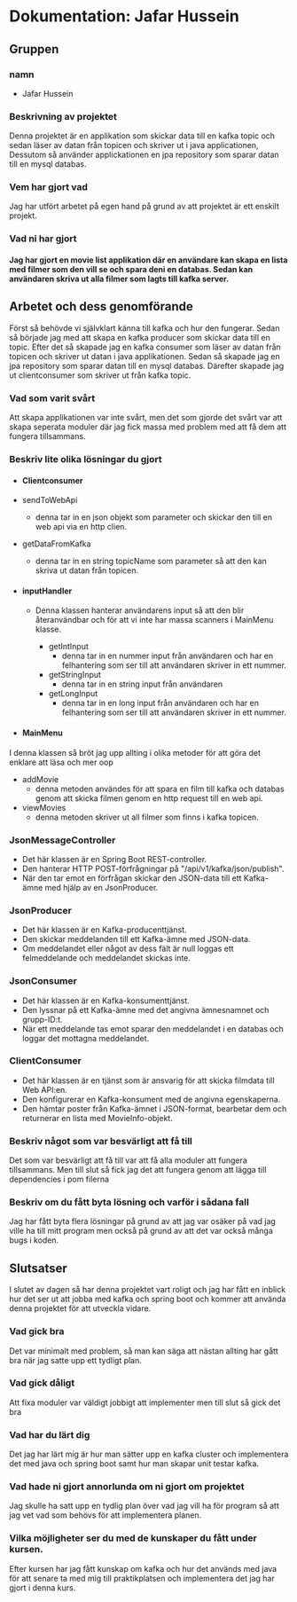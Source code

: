# Dokumentation: Jafar Hussein

## Gruppen
### namn
- Jafar Hussein

### Beskrivning av projektet
 Denna projektet är en applikation som skickar data till en kafka topic och sedan läser av datan från topicen och skriver ut i java applicationen, Dessutom så använder applickationen en jpa repository som sparar datan till en mysql databas.

### Vem har gjort vad
 Jag har utfört arbetet på egen hand på grund av att projektet är ett enskilt projekt.

### Vad ni har gjort
#### Jag har gjort en movie list applikation där en användare kan skapa en lista med filmer som den vill se och spara deni en databas. Sedan kan användaren skriva ut alla filmer som lagts till kafka server.

## Arbetet och dess genomförande
 Först så behövde vi självklart känna till kafka och hur den fungerar. Sedan så började jag med att skapa en kafka producer som skickar data till en topic. Efter det så skapade jag en kafka consumer som läser av datan från topicen och skriver ut datan i java applikationen. Sedan så skapade jag en jpa repository som sparar datan till en mysql databas. Därefter skapade jag ut clientconsumer som skriver ut från kafka topic.
### Vad som varit svårt
 Att skapa applikationen var inte svårt, men det som gjorde det svårt var att skapa seperata moduler där jag fick massa med problem med att få dem att fungera tillsammans.
### Beskriv lite olika lösningar du gjort
+  #### Clientconsumer
  + sendToWebApi
    + denna tar in en json objekt som parameter och skickar den till en web api via en http clien.
  + getDataFromKafka
    + denna tar in en string topicName som parameter så att den kan skriva ut datan från topicen.
    
+ #### inputHandler
    +  Denna klassen hanterar användarens input så att den blir återanvändbar och för att vi inte har massa scanners i MainMenu klasse.
 
       + getIntInput
         + denna tar in en nummer input från användaren och har en felhantering som ser till att användaren skriver in ett nummer.
       + getStringInput
         + denna tar in en string input från användaren
       + getLongInput
         +    denna tar in en long input från användaren och har en felhantering som ser till att användaren skriver in ett nummer.
       
+ #### MainMenu
I denna klassen så bröt jag upp allting i olika metoder för att göra det enklare att läsa och mer oop
  + addMovie
    + denna metoden användes för att spara en film till kafka och databas genom att skicka filmen genom en http request till en web api.
  + viewMovies 
    + denna metoden skriver ut all filmer som finns i kafka topicen.

### JsonMessageController
- Det här klassen är en Spring Boot REST-controller.
- Den hanterar HTTP POST-förfrågningar på "/api/v1/kafka/json/publish".
- När den tar emot en förfrågan skickar den JSON-data till ett Kafka-ämne med hjälp av en JsonProducer.

### JsonProducer
- Det här klassen är en Kafka-producenttjänst.
- Den skickar meddelanden till ett Kafka-ämne med JSON-data.
- Om meddelandet eller något av dess fält är null loggas ett felmeddelande och meddelandet skickas inte.

### JsonConsumer
- Det här klassen är en Kafka-konsumenttjänst.
- Den lyssnar på ett Kafka-ämne med det angivna ämnesnamnet och grupp-ID:t.
- När ett meddelande tas emot sparar den meddelandet i en databas och loggar det mottagna meddelandet.

### ClientConsumer
- Det här klassen är en tjänst som är ansvarig för att skicka filmdata till Web API:en.
- Den konfigurerar en Kafka-konsument med de angivna egenskaperna.
- Den hämtar poster från Kafka-ämnet i JSON-format, bearbetar dem och returnerar en lista med MovieInfo-objekt.
  
### Beskriv något som var besvärligt att få till
Det som var besvärligt att få till var att få alla moduler att fungera tillsammans. Men till slut så fick jag det att fungera genom att lägga till dependencies i pom filerna

### Beskriv om du fått byta lösning och varför i sådana fall
Jag har fått byta flera lösningar på grund av att jag var osäker på vad jag ville ha till mitt program men också på grund av att det var också många bugs i koden.

## Slutsatser
I slutet av dagen så har denna projektet vart roligt och jag har fått en inblick hur det ser ut att jobba med kafka och spring boot och kommer att använda denna projektet för att utveckla vidare.

### Vad gick bra
Det var minimalt med problem, så man kan säga att nästan allting har gått bra när jag satte upp ett tydligt plan.

### Vad gick dåligt
Att fixa moduler var väldigt jobbigt att implementer men till slut så gick det bra

### Vad har du lärt dig
Det jag har lärt mig är hur man sätter upp en kafka cluster och implementera det med java och spring boot samt hur man skapar unit testar kafka.

### Vad hade ni gjort annorlunda om ni gjort om projektet
Jag skulle ha satt upp en tydlig plan över vad jag vill ha för program så att jag vet vad som behövs för att implementera planen.
### Vilka möjligheter ser du med de kunskaper du fått under kursen.
Efter kursen har jag fått kunskap om kafka och hur det används med java för att senare ta med mig till praktikplatsen och implementera det jag har gjort i denna kurs. 
